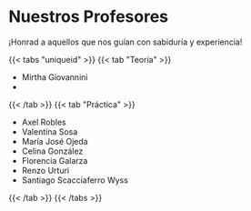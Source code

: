 # Nuestros Profesores

¡Honrad a aquellos que nos guían con sabiduría y experiencia!

{{< tabs "uniqueid" >}}
{{< tab "Teoría" >}}

- Mirtha Giovannini
- 

{{< /tab >}}
{{< tab "Práctica" >}}

- Axel Robles
- Valentina Sosa
- María José Ojeda
- Celina González
- Florencia Galarza
- Renzo Urturi
- Santiago Scacciaferro Wyss

{{< /tab >}}
{{< /tabs >}}
